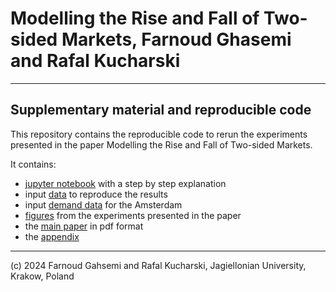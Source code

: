 # Modelling the Rise and Fall of Two-sided Markets, Farnoud Ghasemi and Rafal Kucharski

---

## Supplementary material and reproducible code

This repository contains the reproducible code to rerun the experiments presented in the paper Modelling the Rise and Fall of Two-sided Markets.

It contains:

* [jupyter notebook](https://github.com/Farnoud-G/MaaSSim/blob/Coevolution/docs/AAMAS-2024/csv_results_with_notebook/AAMAS_2024.ipynb) with a step by step explanation
* input [data](https://github.com/Farnoud-G/MaaSSim/tree/Coevolution/docs/AAMAS-2024/csv_results_with_notebook) to reproduce the results
* input [demand data](https://github.com/Farnoud-G/MaaSSim/blob/Coevolution/docs/AAMAS-2024/Amsterdam_requests.csv) for the Amsterdam
* [figures](https://github.com/Farnoud-G/MaaSSim/tree/Coevolution/docs/AAMAS-2024/Figures) from the experiments presented in the paper
* the [main paper]() in pdf format
* the [appendix]()

----
(c) 2024 Farnoud Gahsemi and Rafal Kucharski, Jagiellonian University, Krakow, Poland
